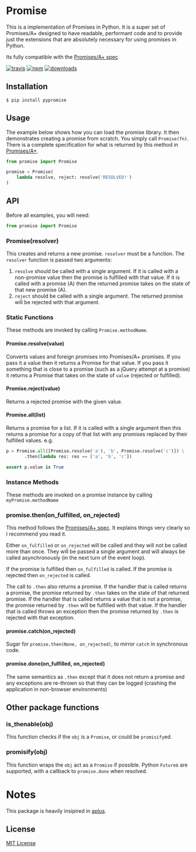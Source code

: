 # Promise

This is a implementation of Promises in Python.
It is a super set of Promises/A+ designed to have readable, performant code and to provide just the extensions that are absolutely necessary for using promises in Python.

Its fully compatible with the [Promises/A+ spec](http://promises-aplus.github.io/promises-spec/)

[![travis][travis-image]][travis-url]
[![npm][npm-image]][npm-url]
[![downloads][downloads-image]][downloads-url]

[travis-image]: https://img.shields.io/travis/syrusakbary/pypromise.svg?style=flat
[travis-url]: https://travis-ci.org/syrusakbary/pypromise
[npm-image]: https://img.shields.io/pypi/v/pypromise.svg?style=flat
[npm-url]: https://pypi.python.org/pypi/pypromise
[downloads-image]: https://img.shields.io/pypi/dm/pypromise.svg?style=flat
[downloads-url]: https://pypi.python.org/pypi/pypromise

## Installation

    $ pip install pypromise


## Usage

The example below shows how you can load the promise library.  It then demonstrates creating a promise from scratch.  You simply call `Promise(fn)`.  There is a complete specification for what is returned by this method in [Promises/A+](http://promises-aplus.github.com/promises-spec/).

```python
from promise import Promise

promise = Promise(
    lambda resolve, reject: resolve('RESOLVED!')
)
```

## API

Before all examples, you will need:

```python
from promise import Promise
```

### Promise(resolver)

This creates and returns a new promise.  `resolver` must be a function.  The `resolver` function is passed two arguments:

 1. `resolve` should be called with a single argument.  If it is called with a non-promise value then the promise is fulfilled with that value.  If it is called with a promise (A) then the returned promise takes on the state of that new promise (A).
 2. `reject` should be called with a single argument.  The returned promise will be rejected with that argument.

### Static Functions

  These methods are invoked by calling `Promise.methodName`.

#### Promise.resolve(value)

Converts values and foreign promises into Promises/A+ promises.  If you pass it a value then it returns a Promise for that value.  If you pass it something that is close to a promise (such as a jQuery attempt at a promise) it returns a Promise that takes on the state of `value` (rejected or fulfilled).

#### Promise.reject(value)

Returns a rejected promise with the given value.

#### Promise.all(list)

Returns a promise for a list.  If it is called with a single argument then this returns a promise for a copy of that list with any promises replaced by their fulfilled values.  e.g.

```python
p = Promise.all([Promise.resolve('a'), 'b', Promise.resolve('c')]) \
       .then(lambda res: res == ['a', 'b', 'c'])

assert p.value is True
```

### Instance Methods

These methods are invoked on a promise instance by calling `myPromise.methodName`

### promise.then(on_fulfilled, on_rejected)

This method follows the [Promises/A+ spec](http://promises-aplus.github.io/promises-spec/).  It explains things very clearly so I recommend you read it.

Either `on_fulfilled` or `on_rejected` will be called and they will not be called more than once.  They will be passed a single argument and will always be called asynchronously (in the next turn of the event loop).

If the promise is fulfilled then `on_fulfilled` is called.  If the promise is rejected then `on_rejected` is called.

The call to `.then` also returns a promise.  If the handler that is called returns a promise, the promise returned by `.then` takes on the state of that returned promise.  If the handler that is called returns a value that is not a promise, the promise returned by `.then` will be fulfilled with that value. If the handler that is called throws an exception then the promise returned by `.then` is rejected with that exception.

#### promise.catch(on_rejected)

Sugar for `promise.then(None, on_rejected)`, to mirror `catch` in synchronous code.

#### promise.done(on_fulfilled, on_rejected)

The same semantics as `.then` except that it does not return a promise and any exceptions are re-thrown so that they can be logged (crashing the application in non-browser environments)

## Other package functions

### is_thenable(obj)

This function checks if the `obj` is a `Promise`, or could be `promisify`ed.


### promisify(obj)

This function wraps the `obj` act as a `Promise` if possible.
Python `Future`s are supported, with a callback to `promise.done` when resolved.


# Notes

This package is heavily insipired in [aplus](https://github.com/xogeny/aplus).

## License

[MIT License](https://github.com/syrusakbary/promise/blob/master/LICENSE)
